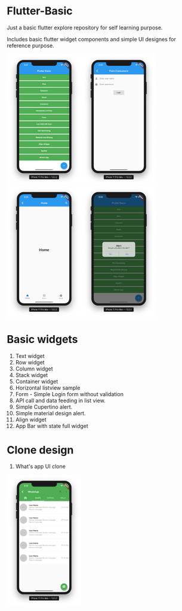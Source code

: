 # Flutter-Basic

Just a basic flutter explore repository for self learning purpose.

Includes basic flutter widget components and simple UI designes for reference purpose.

<img src="https://github.com/dineshn19/Flutter-Basic/blob/master/assets/fonts/screenshots/FrontView.png" width="200"><img src="https://github.com/dineshn19/Flutter-Basic/blob/master/assets/fonts/screenshots/Form.png" width="200"><img src="https://github.com/dineshn19/Flutter-Basic/blob/master/assets/fonts/screenshots/AppBar.png" width="200"><img src="https://github.com/dineshn19/Flutter-Basic/blob/master/assets/fonts/screenshots/Alert-iOS.png" width="200">

# Basic widgets
1. Text widget 
2. Row widget 
3. Column widget
4. Stack widget
5. Container widget
6. Horizontal listview sample
7. Form - Simple Login form without validation
8. API call and data feeding in list view.
9. Simple Cupertino alert.
10. Simple material design alert.
11. Align widget
12. App Bar with state full widget

# Clone design
1. What's app UI clone
<img src="https://github.com/dineshn19/Flutter-Basic/blob/master/assets/fonts/screenshots/WhatsApp.png" width="200">
